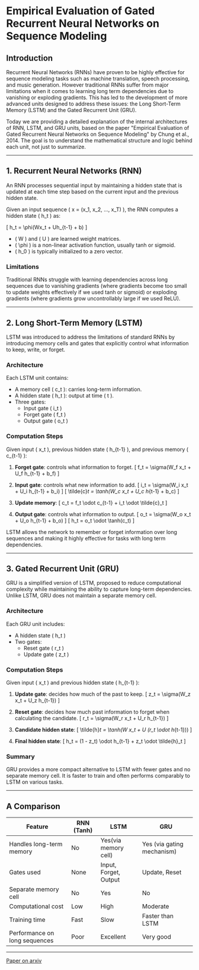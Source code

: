 # Empirical Evaluation of Gated Recurrent Neural Networks on Sequence Modeling

## Introduction

Recurrent Neural Networks (RNNs) have proven to be highly effective for sequence modeling tasks such as machine translation, speech processing, and music generation. However traditional RNNs suffer from major limitations when it comes to learning long term dependencies due to vanishing or exploding gradients. This has led to the development of more advanced units designed to address these issues: the Long Short-Term Memory (LSTM) and the Gated Recurrent Unit (GRU).

Today we are providing a detailed explanation of the internal architectures of RNN, LSTM, and GRU units, based on the paper "Empirical Evaluation of Gated Recurrent Neural Networks on Sequence Modeling" by Chung et al., 2014. The goal is to understand the mathematical structure and logic behind each unit, not just to summarize.

---

## 1. Recurrent Neural Networks (RNN)

An RNN processes sequential input by maintaining a hidden state that is updated at each time step based on the current input and the previous hidden state.

Given an input sequence \( x = (x_1, x_2, ..., x_T) \), the RNN computes a hidden state \( h_t \) as:

\[
h_t = \phi(Wx_t + Uh_{t-1} + b)
\]

- \( W \) and \( U \) are learned weight matrices.
- \( \phi \) is a non-linear activation function, usually tanh or sigmoid.
- \( h_0 \) is typically initialized to a zero vector.

### Limitations

Traditional RNNs struggle with learning dependencies across long sequences due to vanishing gradients (where gradients become too small to update weights effectively if we used tanh or sigmoid) or exploding gradients (where gradients grow uncontrollably large if we used ReLU).

---

## 2. Long Short-Term Memory (LSTM)

LSTM was introduced to address the limitations of standard RNNs by introducing memory cells and gates that explicitly control what information to keep, write, or forget.

### Architecture

Each LSTM unit contains:

- A memory cell \( c_t \): carries long-term information.
- A hidden state \( h_t \): output at time \( t \).
- Three gates:
  - Input gate \( i_t \)
  - Forget gate \( f_t \)
  - Output gate \( o_t \)

### Computation Steps

Given input \( x_t \), previous hidden state \( h_{t-1} \), and previous memory \( c_{t-1} \):

1. **Forget gate**: controls what information to forget.
   \[
   f_t = \sigma(W_f x_t + U_f h_{t-1} + b_f)
   \]

2. **Input gate**: controls what new information to add.
   \[
   i_t = \sigma(W_i x_t + U_i h_{t-1} + b_i)
   \]
   \[
   \tilde{c}_t = \tanh(W_c x_t + U_c h_{t-1} + b_c)
   \]

3. **Update memory**:
   \[
   c_t = f_t \odot c_{t-1} + i_t \odot \tilde{c}_t
   \]

4. **Output gate**: controls what information to output.
   \[
   o_t = \sigma(W_o x_t + U_o h_{t-1} + b_o)
   \]
   \[
   h_t = o_t \odot \tanh(c_t)
   \]


LSTM allows the network to remember or forget information over long sequences and making it highly effective for tasks with long term dependencies.

---

## 3. Gated Recurrent Unit (GRU)


GRU is a simplified version of LSTM, proposed to reduce computational complexity while maintaining the ability to capture long-term dependencies. Unlike LSTM, GRU does not maintain a separate memory cell.

### Architecture

Each GRU unit includes:

- A hidden state \( h_t \)
- Two gates:
  - Reset gate \( r_t \)
  - Update gate \( z_t \)

### Computation Steps

Given input \( x_t \) and previous hidden state \( h_{t-1} \):

1. **Update gate**: decides how much of the past to keep.
   \[
   z_t = \sigma(W_z x_t + U_z h_{t-1})
   \]

2. **Reset gate**: decides how much past information to forget when calculating the candidate.
   \[
   r_t = \sigma(W_r x_t + U_r h_{t-1})
   \]

3. **Candidate hidden state**:
   \[
   \tilde{h}_t = \tanh(W x_t + U (r_t \odot h_{t-1}))
   \]

4. **Final hidden state**:
   \[
   h_t = (1 - z_t) \odot h_{t-1} + z_t \odot \tilde{h}_t
   \]

### Summary

GRU provides a more compact alternative to LSTM with fewer gates and no separate memory cell. It is faster to train and often performs comparably to LSTM on various tasks.

---

## A Comparison

| Feature                      | RNN (Tanh)        | LSTM                            | GRU                          |
|-----------------------------|-------------------|----------------------------------|------------------------------|
| Handles long-term memory    | No               | Yes(via memory cell)             | Yes (via gating mechanism)    |
| Gates used                  | None              | Input, Forget, Output            | Update, Reset                |
| Separate memory cell        | No               | Yes                              | No                         |
| Computational cost          | Low               | High                             | Moderate                     |
| Training time               | Fast              | Slow                             | Faster than LSTM             |
| Performance on long sequences| Poor              | Excellent                        | Very good                    |

--- 
[Paper on arxiv](https://arxiv.org/pdf/1412.3555)

